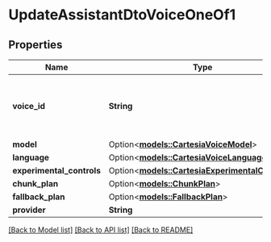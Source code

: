 # UpdateAssistantDtoVoiceOneOf1

## Properties

Name | Type | Description | Notes
------------ | ------------- | ------------- | -------------
**voice_id** | **String** | The ID of the particular voice you want to use. | 
**model** | Option<[**models::CartesiaVoiceModel**](CartesiaVoiceModel.md)> |  | [optional]
**language** | Option<[**models::CartesiaVoiceLanguage**](CartesiaVoiceLanguage.md)> |  | [optional]
**experimental_controls** | Option<[**models::CartesiaExperimentalControls**](CartesiaExperimentalControls.md)> |  | [optional]
**chunk_plan** | Option<[**models::ChunkPlan**](ChunkPlan.md)> |  | [optional]
**fallback_plan** | Option<[**models::FallbackPlan**](FallbackPlan.md)> |  | [optional]
**provider** | **String** |  | 

[[Back to Model list]](../README.md#documentation-for-models) [[Back to API list]](../README.md#documentation-for-api-endpoints) [[Back to README]](../README.md)


